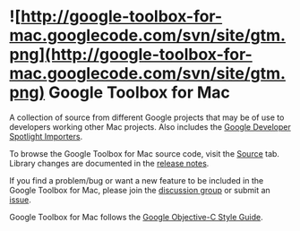 # ![http://google-toolbox-for-mac.googlecode.com/svn/site/gtm.png](http://google-toolbox-for-mac.googlecode.com/svn/site/gtm.png) Google Toolbox for Mac #

A collection of source from different Google projects that may be of use to developers working other Mac projects. Also includes the [Google Developer Spotlight Importers](http://code.google.com/p/google-toolbox-for-mac/wiki/GTMSpotlightImporters).

To browse the Google Toolbox for Mac source code, visit the [Source](http://code.google.com/p/google-toolbox-for-mac/source) tab. Library changes are documented in the [release notes](http://google-toolbox-for-mac.googlecode.com/svn/trunk/ReleaseNotes.txt).

If you find a problem/bug or want a new feature to be included in the Google Toolbox for Mac, please join the [discussion group](http://groups.google.com/group/google-toolbox-for-mac) or submit an [issue](http://code.google.com/p/google-toolbox-for-mac/issues/list).

Google Toolbox for Mac follows the [Google Objective-C Style Guide](http://google-styleguide.googlecode.com/svn/trunk/objcguide.xml).